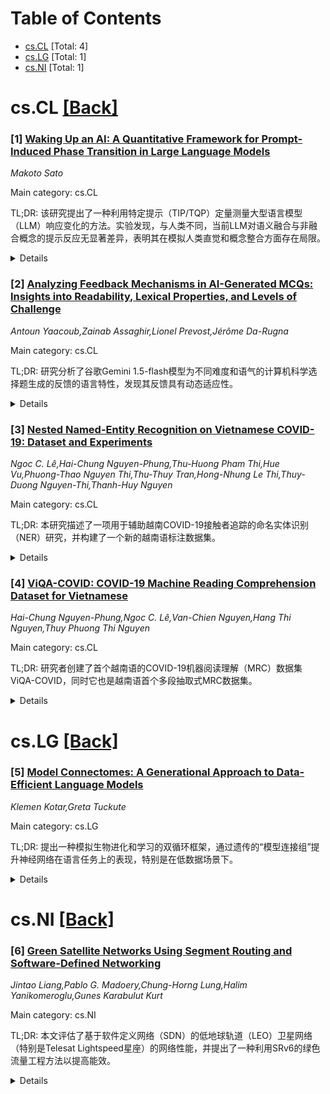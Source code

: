 <div id=toc></div>

# Table of Contents

- [cs.CL](#cs.CL) [Total: 4]
- [cs.LG](#cs.LG) [Total: 1]
- [cs.NI](#cs.NI) [Total: 1]


<div id='cs.CL'></div>

# cs.CL [[Back]](#toc)

### [1] [Waking Up an AI: A Quantitative Framework for Prompt-Induced Phase Transition in Large Language Models](https://arxiv.org/abs/2504.21012)
*Makoto Sato*

Main category: cs.CL

TL;DR: 该研究提出了一种利用特定提示（TIP/TQP）定量测量大型语言模型（LLM）响应变化的方法。实验发现，与人类不同，当前LLM对语义融合与非融合概念的提示反应无显著差异，表明其在模拟人类直觉和概念整合方面存在局限。


<details>
  <summary>Details</summary>
Motivation: 理解人类直觉思维的基础，并通过对比人类与LLM的认知动态来探索这一问题。现有对LLM行为变化的观察多为定性描述，缺乏可控条件下的定量分析方法。

Method: 提出一个包含两部分的框架：1) 使用“转变诱导提示（TIP）”，嵌入两个语义遥远的概念（融合或分离呈现），以触发LLM响应性的快速转变；2) 使用“转变量化提示（TQP）”，通过另一个LLM来评估这种响应变化（语言质量、情感基调）。通过对照实验进行检验。

Result: 当前的LLM对于语义融合的提示（如数学非周期性与传统工艺结合）和非融合的提示，在响应性上没有表现出显著差异。

Conclusion: 与人类在接触有意义融合的新概念时会表现出更高参与度不同，当前的LLM似乎尚未能复制人类直觉中观察到的概念整合过程。该研究提出的方法能够对认知响应性进行细粒度、可重复的测量，有助于揭示人工智能与人类心智在直觉和概念飞跃产生方式上的关键差异。

Abstract: What underlies intuitive human thinking? One approach to this question is to
compare the cognitive dynamics of humans and large language models (LLMs).
However, such a comparison requires a method to quantitatively analyze AI
cognitive behavior under controlled conditions. While anecdotal observations
suggest that certain prompts can dramatically change LLM behavior, these
observations have remained largely qualitative. Here, we propose a two-part
framework to investigate this phenomenon: a Transition-Inducing Prompt (TIP)
that triggers a rapid shift in LLM responsiveness, and a Transition Quantifying
Prompt (TQP) that evaluates this change using a separate LLM. Through
controlled experiments, we examined how LLMs react to prompts embedding two
semantically distant concepts (e.g., mathematical aperiodicity and traditional
crafts)--either fused together or presented separately--by changing their
linguistic quality and affective tone. Whereas humans tend to experience
heightened engagement when such concepts are meaningfully blended producing a
novel concept--a form of conceptual fusion--current LLMs showed no significant
difference in responsiveness between semantically fused and non-fused prompts.
This suggests that LLMs may not yet replicate the conceptual integration
processes seen in human intuition. Our method enables fine-grained,
reproducible measurement of cognitive responsiveness, and may help illuminate
key differences in how intuition and conceptual leaps emerge in artificial
versus human minds.

</details>


### [2] [Analyzing Feedback Mechanisms in AI-Generated MCQs: Insights into Readability, Lexical Properties, and Levels of Challenge](https://arxiv.org/abs/2504.21013)
*Antoun Yaacoub,Zainab Assaghir,Lionel Prevost,Jérôme Da-Rugna*

Main category: cs.CL

TL;DR: 研究分析了谷歌Gemini 1.5-flash模型为不同难度和语气的计算机科学选择题生成的反馈的语言特性，发现其反馈具有动态适应性。


<details>
  <summary>Details</summary>
Motivation: 目前对人工智能（AI）生成反馈的语言特性，如可读性、词汇丰富度以及对不同难度水平的适应性，缺乏全面理解。

Method: 分析了Gemini 1.5-flash为超过1200个计算机科学选择题（分易、中、难三级）生成的不同语气（支持性、中性、挑战性）的反馈；计算了长度、可读性、词汇丰富度等语言指标；并训练了一个微调的RoBERTa多任务学习模型来预测这些属性。

Result: 模型能有效预测反馈的可读性（MAE 2.0）和词汇丰富度（MAE 0.03）；研究发现反馈语气和问题难度之间存在显著的交互作用，表明AI反馈能根据不同教育情境动态调整。

Conclusion: 该研究有助于开发更个性化、有效的人工智能反馈机制，提升学习效果，但也强调了设计和部署中需考虑伦理因素。

Abstract: Artificial Intelligence (AI)-generated feedback in educational settings has
garnered considerable attention due to its potential to enhance learning
outcomes. However, a comprehensive understanding of the linguistic
characteristics of AI-generated feedback, including readability, lexical
richness, and adaptability across varying challenge levels, remains limited.
This study delves into the linguistic and structural attributes of feedback
generated by Google's Gemini 1.5-flash text model for computer science
multiple-choice questions (MCQs). A dataset of over 1,200 MCQs was analyzed,
considering three difficulty levels (easy, medium, hard) and three feedback
tones (supportive, neutral, challenging). Key linguistic metrics, such as
length, readability scores (Flesch-Kincaid Grade Level), vocabulary richness,
and lexical density, were computed and examined. A fine-tuned RoBERTa-based
multi-task learning (MTL) model was trained to predict these linguistic
properties, achieving a Mean Absolute Error (MAE) of 2.0 for readability and
0.03 for vocabulary richness. The findings reveal significant interaction
effects between feedback tone and question difficulty, demonstrating the
dynamic adaptation of AI-generated feedback within diverse educational
contexts. These insights contribute to the development of more personalized and
effective AI-driven feedback mechanisms, highlighting the potential for
improved learning outcomes while underscoring the importance of ethical
considerations in their design and deployment.

</details>


### [3] [Nested Named-Entity Recognition on Vietnamese COVID-19: Dataset and Experiments](https://arxiv.org/abs/2504.21016)
*Ngoc C. Lê,Hai-Chung Nguyen-Phung,Thu-Huong Pham Thi,Hue Vu,Phuong-Thao Nguyen Thi,Thu-Thuy Tran,Hong-Nhung Le Thi,Thuy-Duong Nguyen-Thi,Thanh-Huy Nguyen*

Main category: cs.CL

TL;DR: 本研究描述了一项用于辅助越南COVID-19接触者追踪的命名实体识别（NER）研究，并构建了一个新的越南语标注数据集。


<details>
  <summary>Details</summary>
Motivation: 越南手动追踪、定位和隔离COVID-19接触者的方法工作量巨大且效率低下。

Method: 进行了一项命名实体识别（NER）研究，并手动标注了一个包含新定义的嵌套实体类型的越南语COVID-19数据集。

Result: 提出了NER研究，并创建了一个适用于该系统的、包含新实体类型的越南语手动标注数据集。

Conclusion: 该NER研究和数据集旨在帮助越南更有效地进行COVID-19疫情防控。

Abstract: The COVID-19 pandemic caused great losses worldwide, efforts are taken place
to prevent but many countries have failed. In Vietnam, the traceability,
localization, and quarantine of people who contact with patients contribute to
effective disease prevention. However, this is done by hand, and take a lot of
work. In this research, we describe a named-entity recognition (NER) study that
assists in the prevention of COVID-19 pandemic in Vietnam. We also present our
manually annotated COVID-19 dataset with nested named entity recognition task
for Vietnamese which be defined new entity types using for our system.

</details>


### [4] [ViQA-COVID: COVID-19 Machine Reading Comprehension Dataset for Vietnamese](https://arxiv.org/abs/2504.21017)
*Hai-Chung Nguyen-Phung,Ngoc C. Lê,Van-Chien Nguyen,Hang Thi Nguyen,Thuy Phuong Thi Nguyen*

Main category: cs.CL

TL;DR: 研究者创建了首个越南语的COVID-19机器阅读理解（MRC）数据集ViQA-COVID，同时它也是越南语首个多段抽取式MRC数据集。


<details>
  <summary>Details</summary>
Motivation: 鉴于COVID-19对全球和越南造成的严重影响以及AI在防疫中的潜力，研究者发现缺乏针对越南语的COVID-19相关MRC数据集，这限制了相关AI应用的开发。

Method: 构建并发布了一个新的越南语MRC数据集，名为ViQA-COVID，专门收集关于COVID-19的问答对，并支持多段答案抽取。

Result: 成功创建了ViQA-COVID数据集，这是越南语领域关于COVID-19的第一个MRC数据集，也是第一个多段抽取式MRC数据集。

Conclusion: ViQA-COVID数据集的发布有助于构建针对COVID-19的越南语AI模型和系统以支持防疫工作，同时也能推动越南语和多语言MRC研究的发展。

Abstract: After two years of appearance, COVID-19 has negatively affected people and
normal life around the world. As in May 2022, there are more than 522 million
cases and six million deaths worldwide (including nearly ten million cases and
over forty-three thousand deaths in Vietnam). Economy and society are both
severely affected. The variant of COVID-19, Omicron, has broken disease
prevention measures of countries and rapidly increased number of infections.
Resources overloading in treatment and epidemics prevention is happening all
over the world. It can be seen that, application of artificial intelligence
(AI) to support people at this time is extremely necessary. There have been
many studies applying AI to prevent COVID-19 which are extremely useful, and
studies on machine reading comprehension (MRC) are also in it. Realizing that,
we created the first MRC dataset about COVID-19 for Vietnamese: ViQA-COVID and
can be used to build models and systems, contributing to disease prevention.
Besides, ViQA-COVID is also the first multi-span extraction MRC dataset for
Vietnamese, we hope that it can contribute to promoting MRC studies in
Vietnamese and multilingual.

</details>


<div id='cs.LG'></div>

# cs.LG [[Back]](#toc)

### [5] [Model Connectomes: A Generational Approach to Data-Efficient Language Models](https://arxiv.org/abs/2504.21047)
*Klemen Kotar,Greta Tuckute*

Main category: cs.LG

TL;DR: 提出一种模拟生物进化和学习的双循环框架，通过遗传的“模型连接组”提升神经网络在语言任务上的表现，特别是在低数据场景下。


<details>
  <summary>Details</summary>
Motivation: 标准人工神经网络缺乏生物神经网络所具有的跨代进化和个体学习相结合的特性，本研究旨在引入这种进化维度。

Method: 设计了一个包含进化（外循环）和学习（内循环）的框架。模型首先通过进化获得一个“模型连接组”，然后继承此连接组并在包含1亿词符的语料库上进行学习（内循环）。

Result: 与两个对照模型相比，继承了连接组的模型在自然语言处理任务、与人类行为和大脑数据的对齐方面表现更好或相当。

Conclusion: 模型连接组可以作为一种有效的学习先验，特别是在数据量有限的情况下，有助于缩小单代人工模型与生物进化神经网络之间的差距。

Abstract: Biological neural networks are shaped both by evolution across generations
and by individual learning within an organism's lifetime, whereas standard
artificial neural networks undergo a single, large training procedure without
inherited constraints. In this preliminary work, we propose a framework that
incorporates this crucial generational dimension - an "outer loop" of evolution
that shapes the "inner loop" of learning - so that artificial networks better
mirror the effects of evolution and individual learning in biological
organisms. Focusing on language, we train a model that inherits a "model
connectome" from the outer evolution loop before exposing it to a
developmental-scale corpus of 100M tokens. Compared with two closely matched
control models, we show that the connectome model performs better or on par on
natural language processing tasks as well as alignment to human behavior and
brain data. These findings suggest that a model connectome serves as an
efficient prior for learning in low-data regimes - narrowing the gap between
single-generation artificial models and biologically evolved neural networks.

</details>


<div id='cs.NI'></div>

# cs.NI [[Back]](#toc)

### [6] [Green Satellite Networks Using Segment Routing and Software-Defined Networking](https://arxiv.org/abs/2504.21181)
*Jintao Liang,Pablo G. Madoery,Chung-Horng Lung,Halim Yanikomeroglu,Gunes Karabulut Kurt*

Main category: cs.NI

TL;DR: 本文评估了基于软件定义网络（SDN）的低地球轨道（LEO）卫星网络（特别是Telesat Lightspeed星座）的网络性能，并提出了一种利用SRv6的绿色流量工程方法以提高能效。


<details>
  <summary>Details</summary>
Motivation: 旨在提高LEO卫星网络的能源效率，以应对日益增长的通信需求，并促进更可持续、高效的卫星通信系统的发展。

Method: 通过仿真对比了SRv6（结合绿色流量工程）、MPLS、以及使用OSPF的IPv4和IPv6在不同流量负载下的关键网络性能指标，包括CPU使用率、内存消耗、数据包交付率（PDR）和数据包开销。

Result: 研究表明，所提出的使用SRv6的绿色流量工程方法在能效方面表现出色，与传统协议相比，能够保持较低的CPU使用率和高数据包交付率。虽然SRv6和MPLS因其高级配置导致内存使用和开销略有增加，但这些权衡在可控范围内。

Conclusion: 结合绿色流量工程的SRv6是优化LEO卫星网络能源效率的一个有前景的解决方案，有助于开发更可持续、更高效的卫星通信。

Abstract: This paper presents a comprehensive evaluation of network performance in
software defined networking (SDN)-based low Earth orbit (LEO) satellite
networks, focusing on the Telesat Lightspeed constellation. We propose a green
traffic engineering (TE) approach leveraging segment routing IPv6 (SRv6) to
enhance energy efficiency. Through simulations, we analyze the impact of SRv6,
multi-protocol label switching (MPLS), IPv4, and IPv6 with open shortest path
first (OSPF) on key network performance metrics, including peak and average CPU
usage, memory consumption, packet delivery rate (PDR), and packet overhead
under varying traffic loads. Results show that the proposed green TE approach
using SRv6 achieves notable energy efficiency, maintaining lower CPU usage and
high PDR compared to traditional protocols. While SRv6 and MPLS introduce
slightly higher memory usage and overhead due to their advanced configurations,
these trade-offs remain manageable. Our findings highlight SRv6 with green TE
as a promising solution for optimizing energy efficiency in LEO satellite
networks, contributing to the development of more sustainable and efficient
satellite communications.

</details>
